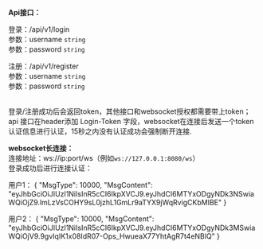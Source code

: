 **Api接口：**

登录：/api/v1/login<br>
    参数：username `string`<br>
    参数：password `string`<br>

注册：/api/v1/register<br>
    参数：username `string`<br>
    参数：password `string`<br>

<br>
登录/注册成功后会返回token，其他接口和websocket授权都需要带上token；api 接口在header添加 Login-Token 字段，websocket在连接后发送一个token认证信息进行认证，15秒之内没有认证成功会强制断开连接.

**websocket长连接：**<br>
连接地址：ws://ip:port/ws（例如`ws://127.0.0.1:8080/ws`）<br>
登录成功后进行连接认证：<br>

用户1：
{
"MsgType": 10000,
"MsgContent": "eyJhbGciOiJIUzI1NiIsInR5cCI6IkpXVCJ9.eyJhdCI6MTYxODgyNDk3NSwiaWQiOjZ9.lmLzVsCOHY9sL0jzhL1GmLr9aTYX9jWqRvigCKbMIBE"
}

用户2：
{
"MsgType": 10000,
"MsgContent": "eyJhbGciOiJIUzI1NiIsInR5cCI6IkpXVCJ9.eyJhdCI6MTYxODgyNDk3MSwiaWQiOjV9.9gvIqIK1x08IdR07-Ops_HwueaX77YhtAgR7t4eNBlQ"
}



